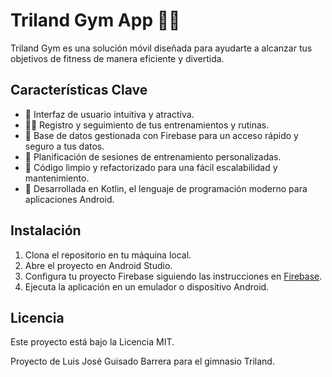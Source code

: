 # Triland Gym App 🏋️‍♂️

Triland Gym es una solución móvil diseñada para ayudarte a alcanzar tus objetivos de fitness de manera eficiente y divertida.

## Características Clave

- 📱 Interfaz de usuario intuitiva y atractiva.
- 🏋️‍♂️ Registro y seguimiento de tus entrenamientos y rutinas.
- 💪 Base de datos gestionada con Firebase para un acceso rápido y seguro a tus datos.
- 📅 Planificación de sesiones de entrenamiento personalizadas.
- 🧹 Código limpio y refactorizado para una fácil escalabilidad y mantenimiento.
- 🚀 Desarrollada en Kotlin, el lenguaje de programación moderno para aplicaciones Android.

## Instalación

1. Clona el repositorio en tu máquina local.
2. Abre el proyecto en Android Studio.
3. Configura tu proyecto Firebase siguiendo las instrucciones en [Firebase](https://firebase.google.com/).
4. Ejecuta la aplicación en un emulador o dispositivo Android.

## Licencia

Este proyecto está bajo la Licencia MIT.

Proyecto de Luis José Guisado Barrera para el gimnasio Triland.

